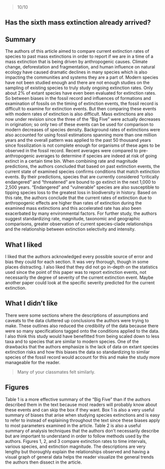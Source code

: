 > 10/10

## Has the sixth mass extinction already arrived?

## Summary

The authors of this article aimed to compare current extinction rates of species to past mass extinctions in order to report if we are in a time of a mass extinction that is being driven by anthropogenic causes. Climate change, deforestation and fragmentation, and human influence on natural ecology have caused dramatic declines in many species which is also impacting the communities and systems they are a part of. Modern species have not been studied enough and there are not enough studies on the sampling of existing species to truly study ongoing extinction rates. Only about 2% of extant species have even been evaluated for extinction rates. So between biases in the fossil record and influences of formations and examination of fossils on the timing of extinction events, the fossil record is difficult to examine for extinction events. But then comparing these events with modern rates of extinction is also difficult. Mass extinctions are also now under revision since the three of the “Big Five” were actually decreases in origination; so only two of these events can be used for comparison to modern decreases of species density. Background rates of extinctions were also accounted for using fossil estimations spanning more than one million years and the overall pattern was applied to the past 50 thousand years since fossilization is not complete enough for organisms of these ages to be observed in the fossil record. Recent averages were compared to pre-anthropogenic averages to determine if species are indeed at risk of going extinct in a certain time bin. When combining rate and magnitude predictions, the authors concluded that based on past extinction events, the current state of examined species confirms conditions that match extinction events. By their predictions, species that are currently considered “critically endangered” and “threatened” are bound to go extinct in the next 1,000 to 2,500 years. “Endangered” and “vulnerable” species are also susceptible to tipping species loss to the greatest loss in biodiversity in history. Based on this rate, the authors conclude that the current rates of extinction due to anthropogenic effects are higher than rates of extinction during the examined mass extinctions and this accelerated rate has also been exacerbated by many environmental factors. For further study, the authors suggest standardizing rate, magnitude, taxonomic and geographic comparisons, greater observation of current species-clade relationships and the relationship between extinction selectivity and intensity.

## What I liked

I liked that the authors acknowledged every possible source of error and bias they could for each section. It was very thorough, though in some places distracting. I also liked that they did not go in-depth on the statistics used since the point of this paper was to report extinction events, not necessarily the degree of severity of the current extinction event. Maybe another paper could look at the specific severity predicted for the current extinction.

## What I didn’t like

There were some sections where the descriptions of assumptions and caveats to the data cluttered up conclusions the authors were trying to make. These outlines also reduced the credibility of the data because there were so many specifications tagged onto the conditions applied to the data. I also think this study would have benefitted from being scaled down to less taxa and to species that are similar to modern species. One of the drawbacks that the authors emphasize is the lack of data on extant species extinction risks and how this biases the data so standardizing to similar species of the fossil record would account for this and make the study more manageable for the reader.

> Many of your classmates felt similarly.

## Figures

Table 1 is a more effective summary of the “Big Five” than if the authors described them in the text because most readers will probably know about these events and can skip the box if they want. Box 1 is also a very useful summary of biases that arise when studying species extinctions and is easy to refer to instead of explaining throughout the text since these biases apply to most parameters examined in the article. Table 2 is also a useful summary of analysis techniques that the authors don’t necessarily describe but are important to understand in order to follow methods used by the authors. Figures 1, 2, and 3 compare extinction rates to time intervals, various species, and extinction magnitude. The descriptions are very lengthy but thoroughly explain the relationships observed and having a visual graph of general data helps the reader visualize the general trends the authors then dissect in the article.
